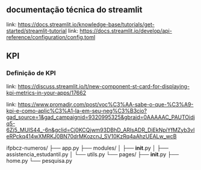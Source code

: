 

## documentação técnica do streamlit
link: https://docs.streamlit.io/knowledge-base/tutorials/get-started/streamlit-tutorial
link: https://docs.streamlit.io/develop/api-reference/configuration/config.toml

## KPI
### Definição de KPI

link: https://discuss.streamlit.io/t/new-component-st-card-for-displaying-kpi-metrics-in-your-apps/17662

link: https://www.promadjr.com/post/voc%C3%AA-sabe-o-que-%C3%A9-kpi-e-como-aplic%C3%A1-la-em-seu-neg%C3%B3cio?gad_source=1&gad_campaignid=9320995325&gbraid=0AAAAAC_PAUTOidjq5-6Zj5_MUIS44_-6n&gclid=Cj0KCQjwm93DBhD_ARIsADR_DjEkNpiYfMZyb3vIeRPckq414wXMRKJ0BN70drMKozcnJ_SV10KzRq4aAhzUEALw_wcB

ifpbcz-numeros/
├── app.py
├── modules/
│   ├── __init__.py
│   ├── assistencia_estudantil.py
│   └── utils.py
└── pages/
    ├── __init__.py
    ├── home.py
    └── pesquisa.py 
